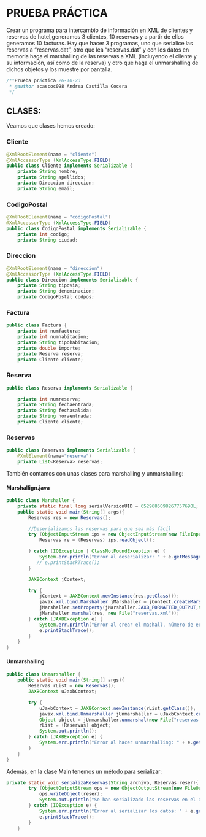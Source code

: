 # PRUEBA PRÁCTICA

Crear un programa para intercambio de información en XML de clientes y reservas de hotel,generamos 3 clientes, 10 reservas y a partir de ellos generamos 10 facturas.
Hay que hacer 3 programas, uno que serialice las reservas a “reservas.dat”, otro que lea “reservas.dat” y con los datos en memoria haga el marshalling de las reservas a XML
(incluyendo el cliente y su información, así como de la reserva) y otro que haga el unmarshalling de dichos objetos y los muestre por pantalla.

```java
/**Prueba práctica 26-10-23
 * @author acascoc098 Andrea Castilla Cocera 
 */
```

## CLASES:
Veamos que clases hemos creado:

### Cliente

```java
@XmlRootElement(name = "cliente")
@XmlAccessorType (XmlAccessType.FIELD)
public class Cliente implements Serializable {
    private String nombre;
    private String apellidos;
    private Direccion direccion;
    private String email;

```

### CodigoPostal

```java
@XmlRootElement(name = "codigoPostal")
@XmlAccessorType (XmlAccessType.FIELD)
public class CodigoPostal implements Serializable {
    private int codigo;
    private String ciudad;
```

### Direccion

```java
@XmlRootElement(name = "direccion")
@XmlAccessorType (XmlAccessType.FIELD)
public class Direccion implements Serializable {
    private String tipovia;
    private String denominacion;
    private CodigoPostal codpos;
```

### Factura

```java
public class Factura {
    private int numfactura;
    private int numhabitacion;
    private String tipohabitacion;
    private double importe;
    private Reserva reserva;
    private Cliente cliente;
```

### Reserva

```java
public class Reserva implements Serializable {

    private int numreserva;
    private String fechaentrada;
    private String fechasalida;
    private String horaentrada;
    private Cliente cliente;
```

### Reservas

```java
public class Reservas implements Serializable {
    @XmlElement(name="reserva")
    private List<Reserva> reservas;
```

También contamos con unas clases para marshalling y unmarshalling:

#### Marshallign.java

```java
public class Marshaller {
    private static final long serialVersionUID = 6529685098267757690L;
    public static void main(String[] args){
        Reservas res = new Reservas();

        //Deserializamos las reservas para que sea más fácil
        try (ObjectInputStream ips = new ObjectInputStream(new FileInputStream("reservas.dat"))){
            Reservas re = (Reservas) ips.readObject();

        } catch (IOException | ClassNotFoundException e) {
            System.err.println("Error al deserializar: " + e.getMessage());
           // e.printStackTrace();
        }

        JAXBContext jContext;

        try {
            jContext = JAXBContext.newInstance(res.getClass());
            javax.xml.bind.Marshaller jMarshaller = jContext.createMarshaller();
            jMarshaller.setProperty(jMarshaller.JAXB_FORMATTED_OUTPUT,true);
            jMarshaller.marshal(res, new File("reservas.xml"));
        } catch (JAXBException e) {
            System.err.println("Error al crear el mashall, número de error: " + e.getErrorCode());
            e.printStackTrace();
        }
    }
}
```

#### Unmarshalling

```java
public class Unmarshaller {
    public static void main(String[] args){
        Reservas rList = new Reservas();
        JAXBContext uJaxbContext;

        try {
            uJaxbContext = JAXBContext.newInstance(rList.getClass());
            javax.xml.bind.Unmarshaller jUnmarshaller = uJaxbContext.createUnmarshaller();
            Object object = jUnmarshaller.unmarshal(new File("reservas.xml"));
            rList = (Reservas) object;
            System.out.println();
        } catch (JAXBException e) {
            System.err.println("Error al hacer unmarshalling: " + e.getMessage());
        }
    }
}
```

Además, en la clase Main tenemos un método para serializar:

```java
private static void serializaReservas(String archivo, Reservas reser){
        try (ObjectOutputStream ops = new ObjectOutputStream(new FileOutputStream(archivo))){
            ops.writeObject(reser);
            System.out.println("Se han serializado las reservas en el archivo " + archivo);
        } catch (IOException e) {
            System.err.println("Error al serializar los datos: " + e.getMessage());
            e.printStackTrace();
        }
    }
```
